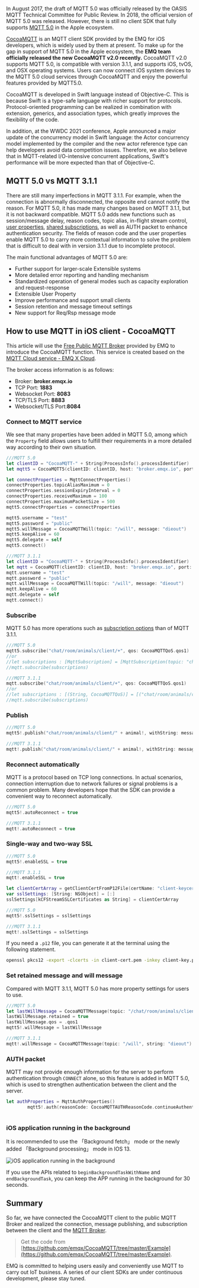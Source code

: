 In August 2017, the draft of MQTT 5.0 was officially released by the OASIS MQTT Technical Committee for Public Review. In 2018, the official version of MQTT 5.0 was released. However, there is still no client SDK that fully supports [MQTT 5.0](https://www.emqx.com/en/mqtt/mqtt5) in the Apple ecosystem.

[CocoaMQTT](https://github.com/emqx/CocoaMQTT) is an MQTT client SDK provided by the EMQ for iOS developers, which is widely used by them at present. To make up for the gap in support of MQTT 5.0 in the Apple ecosystem, the **EMQ team officially released the new CocoaMQTT v2.0 recently.** CocoaMQTT v2.0 supports MQTT 5.0, is compatible with version 3.1.1, and supports iOS, tvOS, and OSX operating systems. Users can now connect iOS system devices to the MQTT 5.0 cloud services through CocoaMQTT and enjoy the powerful features provided by MQTT5.0.

CocoaMQTT is developed in Swift language instead of Objective-C. This is because Swift is a type-safe language with richer support for protocols. Protocol-oriented programming can be realized in combination with extension, generics, and association types, which greatly improves the flexibility of the code.

In addition, at the WWDC 2021 conference, Apple announced a major update of the concurrency model in Swift language: the Actor concurrency model implemented by the compiler and the new actor reference type can help developers avoid data competition issues. Therefore, we also believe that in MQTT-related I/O-intensive concurrent applications, Swift's performance will be more expected than that of Objective-C.

## MQTT 5.0 vs MQTT 3.1.1

There are still many imperfections in MQTT 3.1.1. For example, when the connection is abnormally disconnected, the opposite end cannot notify the reason. For MQTT 5.0, it has made many changes based on MQTT 3.1.1, but it is not backward compatible. MQTT 5.0 adds new functions such as session/message delay, reason codes, topic alias, in-flight stream control, [user properties](https://www.emqx.com/en/blog/mqtt5-user-properties), [shared subscriptions](https://www.emqx.com/en/blog/introduction-to-mqtt5-protocol-shared-subscription), as well as AUTH packet to enhance authentication security. The fields of reason code and the user properties enable MQTT 5.0 to carry more contextual information to solve the problem that is difficult to deal with in version 3.1.1 due to incomplete protocol.

The main functional advantages of MQTT 5.0 are:

- Further support for larger-scale Extensible systems
- More detailed error reporting and handling mechanism
- Standardized operation of general modes such as capacity exploration and request-response
- Extensible User Property
- Improve performance and support small clients
- Session retention and message timeout settings
- New support for Req/Rsp message mode

## How to use MQTT in iOS client - CocoaMQTT

This article will use the [Free Public MQTT Broker](https://www.emqx.com/en/mqtt/public-mqtt5-broker) provided by EMQ to introduce the CocoaMQTT function. This service is created based on the [MQTT Cloud service - EMQ X Cloud](https://www.emqx.com/en/cloud).

The broker access information is as follows:

- Broker: **broker.emqx.io**
- TCP Port: **1883**
- Websocket Port: **8083**
- TCP/TLS Port: **8883**
- Websocket/TLS Port:**8084**

### Connect to MQTT service

We see that many properties have been added in MQTT 5.0, among which the `Property` field allows users to fulfill their requirements in a more detailed way according to their own situation.

```swift
///MQTT 5.0
let clientID = "CocoaMQTT-" + String(ProcessInfo().processIdentifier)
let mqtt5 = CocoaMQTT5(clientID: clientID, host: "broker.emqx.io", port: 1883)

let connectProperties = MqttConnectProperties()
connectProperties.topicAliasMaximum = 0
connectProperties.sessionExpiryInterval = 0
connectProperties.receiveMaximum = 100
connectProperties.maximumPacketSize = 500
mqtt5.connectProperties = connectProperties

mqtt5.username = "test"
mqtt5.password = "public"
mqtt5.willMessage = CocoaMQTTWill(topic: "/will", message: "dieout")
mqtt5.keepAlive = 60
mqtt5.delegate = self
mqtt5.connect()

///MQTT 3.1.1
let clientID = "CocoaMQTT-" + String(ProcessInfo().processIdentifier)
let mqtt = CocoaMQTT(clientID: clientID, host: "broker.emqx.io", port: 1883)
mqtt.username = "test"
mqtt.password = "public"
mqtt.willMessage = CocoaMQTTWill(topic: "/will", message: "dieout")
mqtt.keepAlive = 60
mqtt.delegate = self
mqtt.connect()

```

### Subscribe

MQTT 5.0 has more operations such as [subscription options](https://www.emqx.com/en/blog/subscription-identifier-and-subscription-options) than of MQTT 3.1.1.

```swift
///MQTT 5.0
mqtt5.subscribe("chat/room/animals/client/+", qos: CocoaMQTTQoS.qos1)
//or
//let subscriptions : [MqttSubscription] = [MqttSubscription(topic: "chat/room/animals/client/+"),MqttSubscription(topic: "chat/room/foods/client/+"),MqttSubscription(topic: "chat/room/trees/client/+")]
//mqtt.subscribe(subscriptions)

///MQTT 3.1.1
mqtt.subscribe("chat/room/animals/client/+", qos: CocoaMQTTQoS.qos1)
//or
//let subscriptions : [(String, CocoaMQTTQoS)] = [("chat/room/animals/client/+", qos: CocoaMQTTQoS.qos1),("chat/room/foods/client/+", qos: CocoaMQTTQoS.qos1),("chat/room/trees/client/+", qos: CocoaMQTTQoS.qos1)]
//mqtt.subscribe(subscriptions)

```

### Publish

```swift
///MQTT 5.0
mqtt5!.publish("chat/room/animals/client/" + animal!, withString: message!, qos: .qos1, DUP: false, retained: false, properties: publishProperties)

///MQTT 3.1.1
mqtt!.publish("chat/room/animals/client/" + animal!, withString: message!, qos: .qos1)

```

### Reconnect automatically

MQTT is a protocol based on TCP long connections. In actual scenarios, connection interruption due to network failures or signal problems is a common problem. Many developers hope that the SDK can provide a convenient way to reconnect automatically.

```swift
///MQTT 5.0
mqtt5!.autoReconnect = true

///MQTT 3.1.1
mqtt!.autoReconnect = true

```

### Single-way and two-way SSL

```swift
///MQTT 5.0
mqtt5!.enableSSL = true

///MQTT 3.1.1
mqtt!.enableSSL = true

let clientCertArray = getClientCertFromP12File(certName: "client-keycert", certPassword: "MySecretPassword")
var sslSettings: [String: NSObject] = [:]
sslSettings[kCFStreamSSLCertificates as String] = clientCertArray

///MQTT 5.0
mqtt5!.sslSettings = sslSettings

///MQTT 3.1.1
mqtt!.sslSettings = sslSettings

```

If you need a `.p12` file, you can generate it at the terminal using the following statement.

```bash
openssl pkcs12 -export -clcerts -in client-cert.pem -inkey client-key.pem -out client.p12
```

### Set retained message and will message

Compared with MQTT 3.1.1, MQTT 5.0 has more property settings for users to use.

```swift
///MQTT 5.0
let lastWillMessage = CocoaMQTTMessage(topic: "/chat/room/animals/client/Sheep", string: "dieout")
lastWillMessage.retained = true
lastWillMessage.qos = .qos1
mqtt5!.willMessage = lastWillMessage

///MQTT 3.1.1
mqtt!.willMessage = CocoaMQTTMessage(topic: "/will", string: "dieout")

```

### AUTH packet

MQTT may not provide enough information for the server to perform authentication through `CONNECT` alone, so this feature is added in MQTT 5.0, which is used to strengthen authentication between the client and the server.

```swift
let authProperties = MqttAuthProperties()
        mqtt5!.auth(reasonCode: CocoaMQTTAUTHReasonCode.continueAuthentication, authProperties: authProperties)
 
```

### iOS application running in the background

It is recommended to use the 「Background fetch」 mode or the newly added 「Background processing」 mode in IOS 13.

![iOS application running in the background](https://static.emqx.net/images/7d487fe5022b5c2785c4df43adf9f983.png) 

If you use the APIs related to `beginBackgroundTaskWithName` and `endBackgroundTask`, you can keep the APP running in the background for 30 seconds.

 

## Summary

So far, we have connected the CocoaMQTT client to the public MQTT Broker and realized the connection, message publishing, and subscription between the client and the [MQTT Broker](https://www.emqx.io).

> Get the code from [https://github.com/emqx/CocoaMQTT/tree/master/Example](https://github.com/emqx/CocoaMQTT/tree/master/Example). 

EMQ is committed to helping users easily and conveniently use MQTT to carry out IoT business. A series of our client SDKs are under continuous development, please stay tuned.
